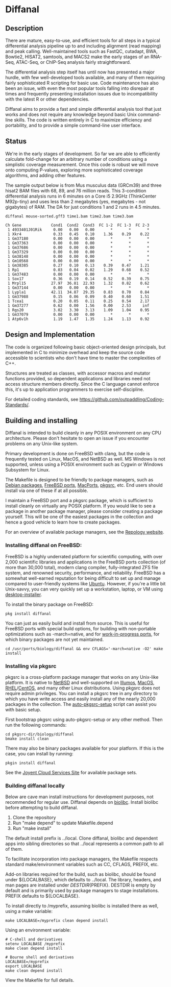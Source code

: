 # Diffanal

## Description

There are mature, easy-to-use, and efficient tools for all steps in a typical
differential analysis pipeline up to and including alignment (read mapping)
and peak calling.  Well-maintained tools such as FastQC, cutadapt, BWA,
Bowtie2, HISAT2, samtools, and MACS2 make the early stages of an RNA-Seq,
ATAC-Seq, or ChIP-Seq analysis fairly straightforward.

The differential analysis step itself has until now has presented a major
hurdle, with few well-developed tools available, and many of them
requiring fairly sophisticated R scripting for basic use.  Code maintenance
has also been an issue, with even the most popular tools falling into
disrepair at times and frequently presenting installation issues due to
incompatibility with the latest R or other dependencies.

Diffanal aims to provide a fast and simple differential analysis tool that
just works and does not require any knowledge beyond basic Unix command-line
skills.  The code is written entirely in C to maximize efficiency and
portability, and to provide a simple command-line user interface.

## Status

We're in the early stages of development.  So far we are able to efficiently
calculate fold-change for an arbitrary number of conditions using a
simplistic coverage measurement.  Once this code
is robust we will move onto computing P-values, exploring more sophisticated
coverage algorithms, and adding other features.

The sample output below is from Mus musculus data (GRCm39) and three hisat2
BAM files with 68, 89, and 76 million reads.  This 3-condition differential
analysis runs in 6 minutes on a Core i5 2.9GHz (ThinkCenter M92p-tiny) and
uses less than 2 megabytes (yes, megabytes - not gigabytes) of RAM. The DA
for just conditions 1 and 2 runs in 4.5 minutes.

```
diffanal mouse-sorted.gff3 time1.bam time2.bam time3.bam

Ch Gene             Cond1  Cond2  Cond3  FC 1-2  FC 1-3  FC 2-3
 1 4933401J01Rik     0.00   0.00   0.00       *       *       *
 1 Xkr4              0.33   0.45   0.10    1.36    0.29    0.22
 1 Gm37180           0.00   0.00   0.00       *       *       *
 1 Gm37363           0.00   0.00   0.00       *       *       *
 1 Gm37686           0.00   0.00   0.00       *       *       *
 1 Gm37329           0.00   0.00   0.00       *       *       *
 1 Gm38148           0.00   0.00   0.00       *       *       *
 1 Gm10568           0.00   0.00   0.00       *       *       *
 1 Gm38385           0.27   0.10   0.13    0.39    0.47    1.21
 1 Rp1               0.03   0.04   0.02    1.29    0.68    0.52
 1 Gm37483           0.00   0.00   0.00       *       *       *
 1 Sox17             0.36   0.19   0.14    0.52    0.39    0.75
 1 Mrpl15           27.97  36.81  22.93    1.32    0.82    0.62
 1 Gm37144           0.00   0.00   0.00       *       *       *
 1 Lypla1           42.11  34.87  29.35    0.83    0.70    0.84
 1 Gm37988           0.15   0.06   0.09    0.40    0.60    1.51
 1 Tcea1             0.20   0.05   0.11    0.25    0.54    2.17
 1 Gm37277           0.62   0.00   1.56    0.00    2.53     inf
 1 Rgs20             3.02   3.30   3.13    1.09    1.04    0.95
 1 Gm37079           0.00   0.00   0.00       *       *       *
 1 Atp6v1h           1.19   1.47   1.35    1.24    1.13    0.92
```

## Design and Implementation

The code is organized following basic object-oriented design principals, but
implemented in C to minimize overhead and keep the source code accessible to
scientists who don't have time to master the complexities of C++.

Structures are treated as classes, with accessor macros and mutator functions
provided, so dependent applications and libraries need not access
structure members directly.  Since the C language cannot enforce this, it's
up to application programmers to exercise self-discipline.

For detailed coding standards, see
https://github.com/outpaddling/Coding-Standards/.

## Building and installing

Diffanal is intended to build cleanly in any POSIX environment on any CPU
architecture.  Please don't hesitate to open an issue if you encounter
problems on any Unix-like system.

Primary development is done on FreeBSD with clang, but the code is frequently
tested on Linux, MacOS, and NetBSD as well.  MS Windows is not supported,
unless using a POSIX environment such as Cygwin or Windows Subsystem for Linux.

The Makefile is designed to be friendly to package managers, such as
[Debian packages](https://www.debian.org/distrib/packages),
[FreeBSD ports](https://www.freebsd.org/ports/),
[MacPorts](https://www.macports.org/), [pkgsrc](https://pkgsrc.org/), etc.
End users should install via one of these if at all possible.

I maintain a FreeBSD port and a pkgsrc package, which is sufficient to install
cleanly on virtually any POSIX platform.  If you would like to see a
package in another package manager, please consider creating a package
yourself.  This will be one of the easiest packages in the collection and
hence a good vehicle to learn how to create packages.

For an overview of available package managers, see the
[Repology website](https://repology.org/).

### Installing diffanal on FreeBSD:

FreeBSD is a highly underrated platform for scientific computing, with over
2,000 scientific libraries and applications in the FreeBSD ports collection
(of more than 30,000 total), modern clang compiler, fully-integrated ZFS
file system, and renowned security, performance, and reliability.
FreeBSD has a somewhat well-earned reputation for being difficult to set up
and manage compared to user-friendly systems like [Ubuntu](https://ubuntu.com/).
However, if you're a little bit Unix-savvy, you can very quickly set up a
workstation, laptop, or VM using
[desktop-installer](http://www.acadix.biz/desktop-installer.php).

To install the binary package on FreeBSD:

```
pkg install diffanal
```

You can just as easily build and install from source.  This is useful for
FreeBSD ports with special build options, for building with non-portable
optimizations such as -march=native, and for 
[work-in-progress ports](https://github.com/outpaddling/freebsd-ports-wip),
for which binary packages are not yet maintained.

```
cd /usr/ports/biology/diffanal && env CFLAGS='-march=native -O2' make install
``` 

### Installing via pkgsrc

pkgsrc is a cross-platform package manager that works on any Unix-like
platform. It is native to [NetBSD](https://www.netbsd.org/) and well-supported
on [Illumos](https://illumos.org/), [MacOS](https://www.apple.com/macos/),
[RHEL](https://www.redhat.com)/[CentOS](https://www.centos.org/), and
many other Linux distributions.
Using pkgsrc does not require admin privileges.  You can install a pkgsrc
tree in any directory to which you have write access and easily install any
of the nearly 20,000 packages in the collection.  The
[auto-pkgsrc-setup](http://netbsd.org/~bacon/) script can assist you with
basic setup.

First bootstrap pkgsrc using auto-pkgsrc-setup or any
other method.  Then run the following commands:

```
cd pkgsrc-dir/biology/diffanal
bmake install clean
```

There may also be binary packages available for your platform.  If this is
the case, you can install by running:

```
pkgin install diffanal
```

See the [Joyent Cloud Services Site](https://pkgsrc.joyent.com/) for
available package sets.

### Building diffanal locally

Below are cave man install instructions for development purposes, not
recommended for regular use.
Diffanal depends on [biolibc](https://github.com/auerlab/biolibc).
Install biolibc before attempting to build diffanal.

1. Clone the repository
2. Run "make depend" to update Makefile.depend
3. Run "make install"

The default install prefix is ../local.  Clone diffanal, biolibc and dependent
apps into sibling directories so that ../local represents a common path to all
of them.

To facilitate incorporation into package managers, the Makefile respects
standard make/environment variables such as CC, CFLAGS, PREFIX, etc.  

Add-on libraries required for the build, such as biolibc, should be found
under ${LOCALBASE}, which defaults to ../local.
The library, headers, and man pages are installed under
${DESTDIR}${PREFIX}.  DESTDIR is empty by default and is primarily used by
package managers to stage installations.  PREFIX defaults to ${LOCALBASE}.

To install directly to /myprefix, assuming biolibc is installed there as well,
using a make variable:

```
make LOCALBASE=/myprefix clean depend install
```

Using an environment variable:

```
# C-shell and derivatives
setenv LOCALBASE /myprefix
make clean depend install

# Bourne shell and derivatives
LOCALBASE=/myprefix
export LOCALBASE
make clean depend install
```

View the Makefile for full details.
